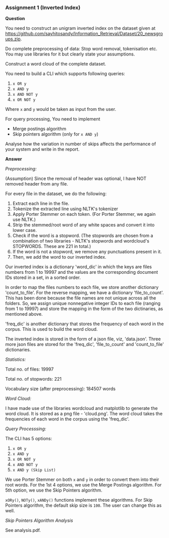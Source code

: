 ### Assignment 1 (Inverted Index)
**Question**

You need to construct an unigram inverted index on the dataset given at https://github.com/sayhitosandy/Information_Retrieval/Dataset/20_newsgroups.zip.

Do complete preprocessing of data: Stop word removal, tokenisation etc. You may use libraries for it but clearly state your assumptions.

Construct a word cloud of the complete dataset.

You need to build a CLI which supports following queries:
1. `x OR y`
2. `x AND y`
3. `x AND NOT y`
4. `x OR NOT y`

Where `x` and `y` would be taken as input from the user.

For query processing, You need to implement
* Merge postings algorithm
* Skip pointers algorithm (only for `x AND y`)

Analyse how the variation in number of skips affects the performance of your system and write in the report.

**Answer**

*Preprocessing:*

(Assumption) Since the removal of header was optional, I have NOT removed header from any file.

For every file in the dataset, we do the following:
1. Extract each line in the file.
2. Tokenize the extracted line using NLTK's tokenizer
3. Apply Porter Stemmer on each token. (For Porter Stemmer, we again use NLTK.)
4. Strip the stemmed/root word of any white spaces and convert it into lower case.
5. Check if the word is a stopword. (The stopwords are chosen from a combination of two libraries - NLTK's stopwords and wordcloud's STOPWORDS. These are 221 in total.)
6. If the word is not a stopword, we remove any punctuations present in it.
7. Then, we add the word to our inverted index.

Our inverted index is a dictionary 'word_dic' in which the keys are files numbers from 1 to 19997 and the values are the corresponding document IDs stored in a set, in a sorted order.

In order to map the files numbers to each file, we store another dictionary 'count_to_file'. For the reverse mapping, we have a dictionary 'file_to_count'. This has been done because the file names are not unique across all the folders. So, we assign unique nonnegative integer IDs to each file (ranging from 1 to 19997) and store the mapping in the form of the two dictinaries, as mentioned above.

'freq_dic' is another dictionary that stores the frequency of each word in the corpus. This is used to build the word cloud.

The inverted index is stored in the form of a json file, viz, 'data.json'. Three more json files are stored for the 'freq_dic', 'file_to_count' and 'count_to_file' dictionaries.

*Statistics:*

Total no. of files: 19997

Total no. of stopwords: 221

Vocabulary size (after preprocessing): 184507 words

*Word Cloud:*

I have made use of the libraries wordcloud and matplotlib to generate the word cloud. It is stored as a png file - 'cloud.png'. The word cloud takes the frequencies of each word in the corpus using the 'freq_dic'.

*Query Processsing:*

The CLI has 5 options:
1. `x OR y`
2. `x AND y`
3. `x OR NOT y`
4. `x AND NOT y`
5. `x AND y (Skip List)`

We use Porter Stemmer on both `x` and `y` in order to convert them into their root words. For the 1st 4 options, we use the Merge Postings algorithm. For 5th option, we use the Skip Pointers algorithm.

`xORy()`, `NOTy()`, `xANDy()` functions implement these algorithms. For Skip Pointers algorithm, the default skip size is `100`. The user can change this as well.

*Skip Pointers Algorithm Analysis*

See analysis.pdf.